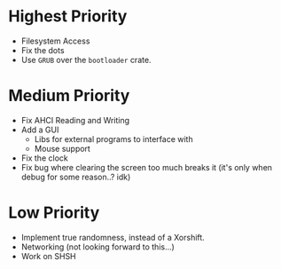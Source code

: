 # Highest Priority
- Filesystem Access
- Fix the dots
- Use `GRUB` over the `bootloader` crate.

# Medium Priority
- Fix AHCI Reading and Writing
- Add a GUI
    - Libs for external programs to interface with
    - Mouse support
- Fix the clock
- Fix bug where clearing the screen too much breaks it (it's only when debug for some reason..? idk)

# Low Priority
- Implement true randomness, instead of a Xorshift.
- Networking (not looking forward to this...)
- Work on SHSH
